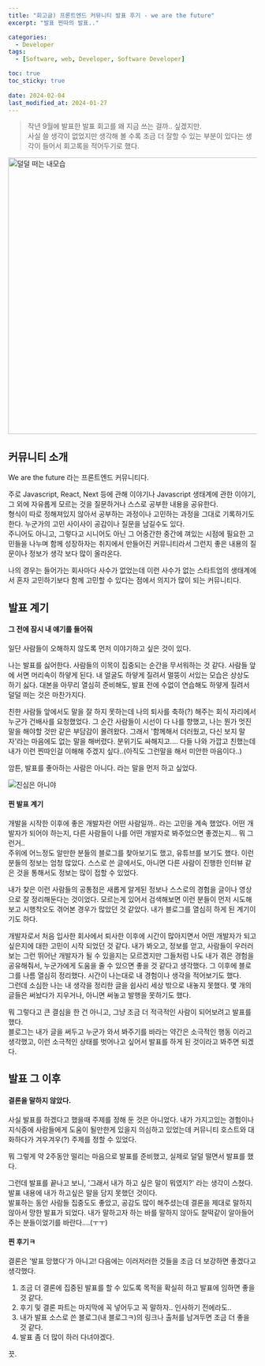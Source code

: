 ```yaml
---
title: "회고글) 프론트엔드 커뮤니티 발표 후기 - we are the future"
excerpt: "발표 찐따의 발표.."

categories:
  - Developer
tags:
  - [Software, web, Developer, Software Developer]

toc: true
toc_sticky: true
 
date: 2024-02-04
last_modified_at: 2024-01-27
---
```


> 작년 9월에 발표한 발표 회고를 왜 지금 쓰는 걸까.. 싶겠지만.    
  사실 쓸 생각이 없었지만 생각해 볼 수록 조금 더 잘할 수 있는 부분이 있다는 생각이 들어서 회고록을 적어두기로 했다.   

<img width="560" alt="덜덜 떠는 내모습" src="https://github.com/sunmerrr/sunmerrr.github.io/assets/65106740/e0c06a1f-333d-4cf9-8d41-4750f2a23b4c">

## 커뮤니티 소개
We are the future 라는 프론트엔드 커뮤니티다.     
    
주로 Javascript, React, Next 등에 관해 이야기나 Javascript 생태계에 관한 이야기, 그 외에 자유롭게 모르는 것을 질문하거나 스스로 공부한 내용을 공유한다.    
형식이 따로 정해져있지 않아서 공부하는 과정이나 고민하는 과정을 그대로 기록하기도 한다. 누군가의 고민 사이사이 공감이나 질문을 남길수도 있다.     
주니어도 아니고, 그렇다고 시니어도 아닌 그 어중간한 중간에 껴있는 시점에 필요한 고민들을 나누며 함께 성장하자는 취지에서 만들어진 커뮤니티라서 그런지 좋은 내용의 질문이나 정보가 생각 보다 많이 올라온다.
    
나의 경우는 들어가는 회사마다 사수가 없었는데 이런 사수가 없는 스타트업의 생태계에서 혼자 고민하기보다 함께 고민할 수 있다는 점에서 의지가 많이 되는 커뮤니티다.

## 발표 계기
#### 그 전에 잠시 내 얘기를 들어줘
일단 사람들이 오해하지 않도록 먼저 이야기하고 싶은 것이 있다.    
     
나는 발표를 싫어한다. 사람들의 이목이 집중되는 순간을 무서워하는 것 같다. 사람들 앞에 서면 머리속이 하얗게 된다. 내 얼굴도 하얗게 질려서 멀뚱이 서있는 모습은 상상도 하기 싫다. 대본을 아무리 열심히 준비해도, 발표 전에 수없이 연습해도 하얗게 질려서 덜덜 떠는 것은 마찬가지다.     
     
친한 사람들 앞에서도 말을 잘 하지 못하는데 나의 퇴사를 축하(?) 해주는 회식 자리에서 누군가 건배사를 요청했었다. 그 순간 사람들이 시선이 다 나를 향했고, 나는 뭔가 멋진 말을 해야할 것만 같은 부담감이 몰려왔다. 그래서 '함께해서 더러웠고, 다신 보지 말자'라는 마음에도 없는 말을 해버렸다. 분위기도 싸해지고.... 다들 나와 가깝고 친했는데 내가 이런 찐따인걸 이해해 주겠지 싶다..(아직도 그런말을 해서 미안한 마음이다..)
    
암튼, 발표를 좋아하는 사람은 아니다. 라는 말을 먼저 하고 싶었다.    
    
![진심은 아니야](https://github.com/sunmerrr/sunmerrr.github.io/assets/65106740/c5a1fc03-4c9f-4c5a-bbbd-40209130f46a)    
    

#### 찐 발표 계기
개발을 시작한 이후에 좋은 개발자란 어떤 사람일까.. 라는 고민을 계속 했었다. 어떤 개발자가 되어야 하는지, 다른 사람들이 나를 어떤 개발자로 봐주었으면 좋겠는지... 뭐 그런거..        
주위에 어느정도 알만한 분들의 블로그를 찾아보기도 했고, 유튜브를 보기도 했다. 이런 분들의 정보는 엄청 많았다. 스스로 쓴 글에서도, 아니면 다른 사람이 진행한 인터뷰 같은 것을 통해서도 정보는 많이 접할 수 있었다.    
    
내가 찾은 이런 사람들의 공통점은 새롭게 알게된 정보나 스스로의 경험을 글이나 영상으로 잘 정리해둔다는 것이었다. 모르는게 있어서 검색해보면 이런 분들이 먼저 시도해보고 시행착오도 겪어본 경우가 많았던 것 같았다. 내가 블로그를 열심히 하게 된 계기이기도 하다.     
    
개발자로서 처음 입사한 회사에서 퇴사한 이후에 시간이 많아지면서 어떤 개발자가 되고 싶은지에 대한 고민이 시작 되었던 것 같다. 내가 봐오고, 정보를 얻고, 사람들이 우러러보는 그런 뛰어난 개발자가 될 수 있을지는 모르겠지만 그들처럼 나도 내가 겪은 경험을 공유해줘서, 누군가에게 도움을 줄 수 있으면 좋을 것 같다고 생각했다. 그 이후에 블로그를 나름 열심히 정리했다. 시간이 나는대로 내 경험이나 생각을 적어보기도 했다.    
그런데 소심한 나는 내 생각을 정리한 글을 쉽사리 세상 밖으로 내놓지 못했다. 몇 개의 글들은 써놨다가 지우거나, 아니면 써놓고 발행을 못하기도 했다.     
    
뭐 그렇다고 큰 결심을 한 건 아니고, 그냥 조금 더 적극적인 사람이 되어보려고 발표를 했다.   
블로그는 내가 글을 써두고 누군가 와서 봐주기를 바라는 약간은 소극적인 행동 이라고 생각했고, 이런 소극적인 상태를 벗어나고 싶어서 발표를 하게 된 것이라고 봐주면 되겠다.     
    
## 발표 그 이후
#### 결론을 말하지 않았다.
사실 발표를 하겠다고 했을때 주제를 정해 둔 것은 아니었다. 내가 가지고있는 경험이나 지식중에 사람들에게 도움이 될만한게 있을지 의심하고 있었는데 커뮤니티 호스트와 대화하다가 겨우겨우(?) 주제를 정할 수 있었다.    
    
뭐 그렇게 약 2주동안 떨리는 마음으로 발표를 준비했고, 실제로 덜덜 떨면서 발표를 했다.    
    
그런데 발표를 끝나고 보니, '그래서 내가 하고 싶은 말이 뭐였지?' 라는 생각이 스쳤다. 발표 내용에 내가 하고싶은 말을 담지 못했던 것이다.      
발표하는 동안 사람들 집중도도 좋았고, 공감도 많이 해주셨는데 결론을 제대로 말하지 않아서 망한 발표가 되었다. 내가 말하고자 하는 바를 말하지 않아도 찰떡같이 알아들어주는 분들이었기를 바란다....(ㅜㅜ)

#### 찐 후기ㅋ
결론은 '발표 망했다'가 아니고! 다음에는 이러저러한 것들을 조금 더 보강하면 좋겠다고 생각했다.     
1. 조금 더 결론에 집중된 발표를 할 수 있도록 목적을 확실히 하고 발표에 임하면 좋을 것 같다.
1. 후기 및 결론 파트는 마지막에 꼭 넣어두고 꼭 말하자.. 인사하기 전에라도..
1. 내가 발표 소스로 쓴 블로그(내 블로그ㅋ)의 링크나 출처를 남겨두면 조금 더 좋을 것 같다.
1. 발표 좀 더 많이 하러 다녀야겠다.
     

끗.     
